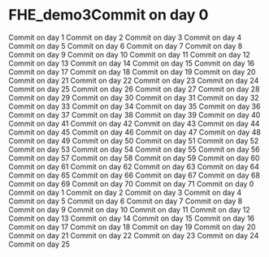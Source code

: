 # FHE_demo3Commit on day 0
Commit on day 1
Commit on day 2
Commit on day 3
Commit on day 4
Commit on day 5
Commit on day 6
Commit on day 7
Commit on day 8
Commit on day 9
Commit on day 10
Commit on day 11
Commit on day 12
Commit on day 13
Commit on day 14
Commit on day 15
Commit on day 16
Commit on day 17
Commit on day 18
Commit on day 19
Commit on day 20
Commit on day 21
Commit on day 22
Commit on day 23
Commit on day 24
Commit on day 25
Commit on day 26
Commit on day 27
Commit on day 28
Commit on day 29
Commit on day 30
Commit on day 31
Commit on day 32
Commit on day 33
Commit on day 34
Commit on day 35
Commit on day 36
Commit on day 37
Commit on day 38
Commit on day 39
Commit on day 40
Commit on day 41
Commit on day 42
Commit on day 43
Commit on day 44
Commit on day 45
Commit on day 46
Commit on day 47
Commit on day 48
Commit on day 49
Commit on day 50
Commit on day 51
Commit on day 52
Commit on day 53
Commit on day 54
Commit on day 55
Commit on day 56
Commit on day 57
Commit on day 58
Commit on day 59
Commit on day 60
Commit on day 61
Commit on day 62
Commit on day 63
Commit on day 64
Commit on day 65
Commit on day 66
Commit on day 67
Commit on day 68
Commit on day 69
Commit on day 70
Commit on day 71
Commit on day 0
Commit on day 1
Commit on day 2
Commit on day 3
Commit on day 4
Commit on day 5
Commit on day 6
Commit on day 7
Commit on day 8
Commit on day 9
Commit on day 10
Commit on day 11
Commit on day 12
Commit on day 13
Commit on day 14
Commit on day 15
Commit on day 16
Commit on day 17
Commit on day 18
Commit on day 19
Commit on day 20
Commit on day 21
Commit on day 22
Commit on day 23
Commit on day 24
Commit on day 25
